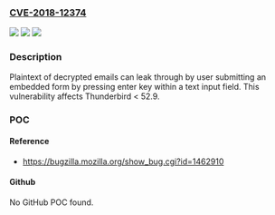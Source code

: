 ### [CVE-2018-12374](https://cve.mitre.org/cgi-bin/cvename.cgi?name=CVE-2018-12374)
![](https://img.shields.io/static/v1?label=Product&message=Thunderbird&color=blue)
![](https://img.shields.io/static/v1?label=Version&message=%3C%2052.9%20&color=brighgreen)
![](https://img.shields.io/static/v1?label=Vulnerability&message=Using%20form%20to%20exfiltrate%20encrypted%20mail%20part%20by%20pressing%20enter%20in%20form%20field&color=brighgreen)

### Description

Plaintext of decrypted emails can leak through by user submitting an embedded form by pressing enter key within a text input field. This vulnerability affects Thunderbird < 52.9.

### POC

#### Reference
- https://bugzilla.mozilla.org/show_bug.cgi?id=1462910

#### Github
No GitHub POC found.

